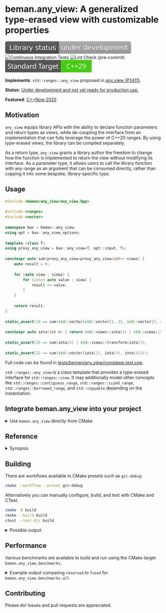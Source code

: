 <!--
SPDX-License-Identifier: Apache-2.0 WITH LLVM-exception
-->

# beman.any_view: A generalized type-erased view with customizable properties

![Library Status](https://raw.githubusercontent.com/bemanproject/beman/refs/heads/main/images/badges/beman_badge-beman_library_under_development.svg)
![Continuous Integration Tests](https://github.com/bemanproject/any_view/actions/workflows/ci_tests.yml/badge.svg)
![Lint Check (pre-commit)](https://github.com/bemanproject/any_view/actions/workflows/pre-commit.yml/badge.svg)
![Standard Target](https://github.com/bemanproject/beman/blob/main/images/badges/cpp29.svg)

**Implements**: `std::ranges::any_view` proposed in [any_view (P3411)](https://wg21.link/p3411).

**Status**: [Under development and not yet ready for production use.](https://github.com/bemanproject/beman/blob/main/docs/BEMAN_LIBRARY_MATURITY_MODEL.md#under-development-and-not-yet-ready-for-production-use)

**Featured**: [C++Now 2025](https://schedule.cppnow.org/wp-content/uploads/2025/03/A-View-for-Any-Occasion.pdf)

## Motivation

`any_view` equips library APIs with the ability to declare function parameters and return types as views, while
de-coupling the interface from an implementation that can fully leverage the power of C++20 ranges. By using
type-erased views, the library can be compiled separately.

As a return type, `any_view` grants a library author the freedom to change how the function is implemented to return
the view without modifying its interface. As a parameter type, it allows users to call the library function with any
range as an argument that can be consumed directly, rather than copying it into some bespoke, library-specific type.

## Usage

```cpp
#include <beman/any_view/any_view.hpp>

#include <ranges>
#include <vector>

namespace bav = beman::any_view;
using opt = bav::any_view_options;

template <class T>
using proxy_any_view = bav::any_view<T, opt::input, T>;

constexpr auto sum(proxy_any_view<proxy_any_view<int>> views) {
    auto result = 0;

    for (auto view : views) {
        for (const auto value : view) {
            result += value;
        }
    }

    return result;
}

static_assert(10 == sum(std::vector{std::vector{1, 2}, std::vector{3, 4}}));

constexpr auto iota(int n) { return std::views::iota(1) | std::views::take(n); };

static_assert(35 == sum(iota(5) | std::views::transform(iota)));

static_assert(22 == sum(std::vector{iota(1), iota(3), iota(5)}));
```

Full code can be found in [tests/beman/any_view/constexpr.test.cpp](tests/beman/any_view/constexpr.test.cpp).

`std::ranges::any_view` is a class template that provides a type-erased interface for `std::ranges::view`.
It may additionally model other concepts like `std::ranges::contiguous_range`, `std::ranges::sized_range`,
`std::ranges::borrowed_range`, and `std::copyable` depending on the instantiation.

## Integrate beman.any_view into your project

<details>
<summary>Use <code>beman.any_view</code> directly from CMake</summary>

For CMake based projects, you can include it as a dependency using the `FetchContent` module:

```cmake
include(FetchContent)

FetchContent_Declare(
    beman.any_view
    GIT_REPOSITORY https://github.com/bemanproject/any_view.git
    GIT_TAG main
    EXCLUDE_FROM_ALL
)
FetchContent_MakeAvailable(beman.any_view)
```

You will also need to add `beman::any_view` to the link libraries of any targets that include `beman/any_view/*.hpp` in
their source or header files:

```cmake
target_link_libraries(yourlib PUBLIC beman::any_view)
```

</details>

## Reference

<details>
<summary>Synopsis</summary>

```cpp
namespace beman::any_view {

// [range.any]
enum class any_view_options {
    input         = 0b00000001,
    forward       = 0b00000011,
    bidirectional = 0b00000111,
    random_access = 0b00001111,
    contiguous    = 0b00011111,
    sized         = 0b00100000,
    borrowed      = 0b01000000,
    copyable      = 0b10000000,
};

constexpr any_view_options operator|(any_view_options, any_view_options) noexcept;
constexpr any_view_options operator&(any_view_options, any_view_options) noexcept;

template <class T>
struct /*rvalue-ref*/ {
    using type = T;
};

template <class T>
struct /*rvalue-ref*/<T&> {
    using type = T&&;
};

template <class T>
using /*rvalue-ref-t*/ = /*rvalue-ref*/<T>::type;

template <class RangeT, class AnyViewT>
concept ext_any_compatible_viewable_range = /* ... */;

template <class ElementT,
          any_view_options OptsV = any_view_options::input,
          class RefT             = ElementT&,
          class RValueRefT       = /*as-rvalue-t*/<RefT>,
          class DiffT            = std::ptrdiff_t>
class any_view : public std::ranges::view_interface<any_view<ElementT, OptsV, RefT, RValueRefT, DiffT>> {
    class iterator; // exposition-only
    class sentinel; // exposition-only

  public:
    // [range.any.ctor]
    template <class RangeT>
    constexpr any_view(RangeT&& range);
    constexpr any_view(const any_view&);
    constexpr any_view(any_view&&) noexcept;

    constexpr any_view& operator=(const any_view&);
    constexpr any_view& operator=(any_view&&) noexcept;

    constexpr ~any_view();

    // [range.any.access]
    constexpr iterator begin();

    constexpr sentinel end();

    constexpr std::make_unsigned_t<DiffT> size() const;

    // [range.any.swap]
    constexpr void swap(any_view&) noexcept;

    constexpr friend void swap(any_view&, any_view&) noexcept;
};

} // namespace beman::any_view

template <class ElementT, beman::any_view::any_view_options OptsV, class RefT, class RValueRefT, class DiffT>
inline constexpr bool std::ranges::enable_borrowed_range<
    beman::any_view::any_view<ElementT, OptsV, RefT, RValueRefT, DiffT>> =
        bool(OptsV & beman::any_view::any_view_options::borrowed);
```

</details>

## Building

There are workflows available in CMake presets such as `gcc-debug`:

```bash
cmake --workflow --preset gcc-debug
```

Alternatively you can manually configure, build, and test with CMake and CTest:

```bash
cmake -B build
cmake --build build
ctest --test-dir build
```

<details>
<summary>Possible output</summary>

```text
Executing workflow step 1 of 3: configure preset "gcc-debug"

Preset CMake variables:

  BEMAN_BUILDSYS_SANITIZER="MaxSan"
  CMAKE_BUILD_TYPE="Debug"
  CMAKE_EXPORT_COMPILE_COMMANDS:BOOL="TRUE"
  CMAKE_TOOLCHAIN_FILE="cmake/gnu-toolchain.cmake"

-- The CXX compiler identification is GNU 15.0.0
-- Detecting CXX compiler ABI info
-- Detecting CXX compiler ABI info - done
-- Check for working CXX compiler: /usr/bin/g++ - skipped
-- Detecting CXX compile features
-- Detecting CXX compile features - done
-- The C compiler identification is GNU 15.0.0
-- Detecting C compiler ABI info
-- Detecting C compiler ABI info - done
-- Check for working C compiler: /usr/bin/gcc - skipped
-- Detecting C compile features
-- Detecting C compile features - done
-- Found Python3: /usr/bin/python3.12 (found version "3.12.7") found components: Interpreter
-- Performing Test CMAKE_HAVE_LIBC_PTHREAD
-- Performing Test CMAKE_HAVE_LIBC_PTHREAD - Success
-- Found Threads: TRUE
-- Configuring done (2.7s)
-- Generating done (0.0s)
-- Build files have been written to: /home/patrick/projects/any_view/build/gcc-debug

Executing workflow step 2 of 3: build preset "gcc-debug"

[12/12] Linking CXX executable tests/beman/any_view/beman.any_view.tests.constexpr

Executing workflow step 3 of 3: test preset "gcc-debug"

Test project /home/patrick/projects/any_view/build/gcc-debug
      Start  1: ConceptsTest.iterator_concept
 1/21 Test  #1: ConceptsTest.iterator_concept ...................   Passed    0.01 sec
      Start  2: ConceptsTest.sized_concept
 2/21 Test  #2: ConceptsTest.sized_concept ......................   Passed    0.01 sec
      Start  3: ConceptsTest.borrowed_concept
 3/21 Test  #3: ConceptsTest.borrowed_concept ...................   Passed    0.01 sec
      Start  4: ConceptsTest.copyable_concept
 4/21 Test  #4: ConceptsTest.copyable_concept ...................   Passed    0.01 sec
      Start  5: ConstexprTest.sum_vector_of_vector
 5/21 Test  #5: ConstexprTest.sum_vector_of_vector ..............   Passed    0.01 sec
      Start  6: ConstexprTest.sum_transform_view_of_iota_view
 6/21 Test  #6: ConstexprTest.sum_transform_view_of_iota_view ...   Passed    0.01 sec
      Start  7: ConstexprTest.sum_vector_of_iota_view
 7/21 Test  #7: ConstexprTest.sum_vector_of_iota_view ...........   Passed    0.01 sec
      Start  8: ConstexprTest.sort_vector
 8/21 Test  #8: ConstexprTest.sort_vector .......................   Passed    0.01 sec
      Start  9: SfinaeTest.istream_view
 9/21 Test  #9: SfinaeTest.istream_view .........................   Passed    0.01 sec
      Start 10: SfinaeTest.forward_list
10/21 Test #10: SfinaeTest.forward_list .........................   Passed    0.01 sec
      Start 11: SfinaeTest.list
11/21 Test #11: SfinaeTest.list .................................   Passed    0.01 sec
      Start 12: SfinaeTest.deque
12/21 Test #12: SfinaeTest.deque ................................   Passed    0.01 sec
      Start 13: SfinaeTest.vector
13/21 Test #13: SfinaeTest.vector ...............................   Passed    0.01 sec
      Start 14: SfinaeTest.vector_of_bool
14/21 Test #14: SfinaeTest.vector_of_bool .......................   Passed    0.01 sec
      Start 15: SfinaeTest.span
15/21 Test #15: SfinaeTest.span .................................   Passed    0.01 sec
      Start 16: TypeTraitsTest.value_type
16/21 Test #16: TypeTraitsTest.value_type .......................   Passed    0.01 sec
      Start 17: TypeTraitsTest.reference_type
17/21 Test #17: TypeTraitsTest.reference_type ...................   Passed    0.01 sec
      Start 18: TypeTraitsTest.rvalue_reference_type
18/21 Test #18: TypeTraitsTest.rvalue_reference_type ............   Passed    0.01 sec
      Start 19: TypeTraitsTest.difference_type
19/21 Test #19: TypeTraitsTest.difference_type ..................   Passed    0.01 sec
      Start 20: TypeTraitsTest.size_type
20/21 Test #20: TypeTraitsTest.size_type ........................   Passed    0.01 sec
      Start 21: TypeTraitsTest.borrowed_iterator_type
21/21 Test #21: TypeTraitsTest.borrowed_iterator_type ...........   Passed    0.01 sec

100% tests passed, 0 tests failed out of 21

Total Test time (real) =   0.15 sec
```

</details>

## Performance

Various benchmarks are available to build and run using the CMake target `beman.any_view.benchmarks`.

<details>
<summary>Example output comparing <code>reserved</code> to <code>fused</code> for <code>beman.any_view.benchmarks.all</code></summary>

```text
+ cmake --build build --config Release --target beman.any_view.benchmarks.all
[27/27] Linking CXX executable tests/beman/any_view/beman.any_view.benchmarks.all
+ build/_deps/benchmark-src/tools/compare.py benchmarksfiltered build/tests/beman/any_view/beman.any_view.benchmarks.all reserved build/tests/beman/any_view/beman.any_view.benchmarks.all fused
RUNNING: build/tests/beman/any_view/beman.any_view.benchmarks.all --benchmark_filter=reserved
Run on (32 X 2419.2 MHz CPU s)
CPU Caches:
  L1 Data 48 KiB (x16)
  L1 Instruction 32 KiB (x16)
  L2 Unified 2048 KiB (x16)
  L3 Unified 36864 KiB (x1)
Load Average: 0.25, 0.17, 0.11
-----------------------------------------------------------------
Benchmark                       Time             CPU   Iterations
-----------------------------------------------------------------
BM_all_reserved/1024         1783 ns         1783 ns       389936
BM_all_reserved/2048         3839 ns         3839 ns       191729
BM_all_reserved/4096         7067 ns         7067 ns        89826
BM_all_reserved/8192        14756 ns        14756 ns        48245
BM_all_reserved/16384       30317 ns        30317 ns        23191
BM_all_reserved/32768       73651 ns        73650 ns         9626
BM_all_reserved/65536      215342 ns       215341 ns         3413
BM_all_reserved/131072     424794 ns       424793 ns         1654
BM_all_reserved/262144     887833 ns       887828 ns          789
RUNNING: build/tests/beman/any_view/beman.any_view.benchmarks.all --benchmark_filter=fused
Run on (32 X 2419.2 MHz CPU s)
CPU Caches:
  L1 Data 48 KiB (x16)
  L1 Instruction 32 KiB (x16)
  L2 Unified 2048 KiB (x16)
  L3 Unified 36864 KiB (x1)
Load Average: 0.31, 0.19, 0.11
--------------------------------------------------------------
Benchmark                    Time             CPU   Iterations
--------------------------------------------------------------
BM_all_fused/1024         1660 ns         1660 ns       437469
BM_all_fused/2048         3219 ns         3219 ns       210096
BM_all_fused/4096         7100 ns         7100 ns       100823
BM_all_fused/8192        15088 ns        15088 ns        45117
BM_all_fused/16384       33719 ns        33719 ns        21827
BM_all_fused/32768       72098 ns        72097 ns         9582
BM_all_fused/65536      150699 ns       150698 ns         4629
BM_all_fused/131072     316431 ns       316430 ns         2234
BM_all_fused/262144     583499 ns       583500 ns         1091
Comparing reserved (from build/tests/beman/any_view/beman.any_view.benchmarks.all) to fused (from build/tests/beman/any_view/beman.any_view.benchmarks.all)
Benchmark                                            Time             CPU      Time Old      Time New       CPU Old       CPU New
---------------------------------------------------------------------------------------------------------------------------------
BM_all_[reserved vs. fused]/1024                  -0.0689         -0.0689          1783          1660          1783          1660
BM_all_[reserved vs. fused]/2048                  -0.1615         -0.1615          3839          3219          3839          3219
BM_all_[reserved vs. fused]/4096                  +0.0047         +0.0047          7067          7100          7067          7100
BM_all_[reserved vs. fused]/8192                  +0.0225         +0.0225         14756         15088         14756         15088
BM_all_[reserved vs. fused]/16384                 +0.1122         +0.1122         30317         33719         30317         33719
BM_all_[reserved vs. fused]/32768                 -0.0211         -0.0211         73651         72098         73650         72097
BM_all_[reserved vs. fused]/65536                 -0.3002         -0.3002        215342        150699        215341        150698
BM_all_[reserved vs. fused]/131072                -0.2551         -0.2551        424794        316431        424793        316430
BM_all_[reserved vs. fused]/262144                -0.3428         -0.3428        887833        583499        887828        583500
OVERALL_GEOMEAN                                   -0.1255         -0.1255
```

</details>

## Contributing

Please do! Issues and pull requests are appreciated.
